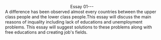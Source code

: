 <center>Essay 01---</center>
A difference has been observed almost every countries between the upper class people and the lower class people.This essay will discuss the main reasons of inquality including lack of educations and unemployment problems. This essay will suggest solutions to these problems along with free educations and creating job's fields.

